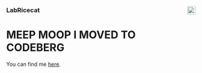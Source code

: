 ### LabRicecat [<img align="right" src="https://github.com/mkukiro/mkukiro/blob/515a6c20b2dff41d2ff924d58bff571ad89db409/w-removebg-preview%20(1).png" width="22" height="22">](https://github.com/mkukiro)


# MEEP MOOP I MOVED TO CODEBERG
You can find me [here](https://codeberg.org/LabRicecat/).
